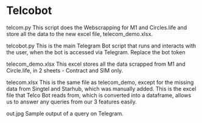 # Telcobot
telcom.py
This script does the Webscrapping for M1 and Circles.life and store all the data to the new excel file, telecom_demo.xlsx.

telcobot.py
This is the main Telegram Bot script that runs and interacts with the user, when the bot is accessed via Telegram.
Replace the bot token 

telecom_demo.xlsx
This excel stores all the data scrapped from M1 and Circle.life, in 2 sheets - Contract and SIM only.

telecom.xlsx
This is the same file as telecom_demo, except for the missing data from Singtel and Starhub, which was manually added.
This is the excel file that Telco Bot reads from, which is converted into a dataframe, allows us to answer any queries from our 3 features easily.

out.jpg
Sample output of a query on Telegram. 
